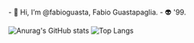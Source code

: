 <span>
- 👋 Hi, I’m @fabioguasta, Fabio Guastapaglia. 
- 👽 '99.
</span>
<span>
   
![Anurag's GitHub stats](https://github-readme-stats.vercel.app/api?username=fabioguasta&show_icons=true&theme=tokyonight&hide_rank=true)
![Top Langs](https://github-readme-stats.vercel.app/api/top-langs/?username=fabioguasta&theme=tokyonight)</span>
</span>
 
